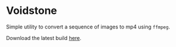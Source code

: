# Voidstone

Simple utility to convert a sequence of images to mp4 using `ffmpeg`.

Download the latest build [here](https://github.com/jeffijoe/voidstone/releases).